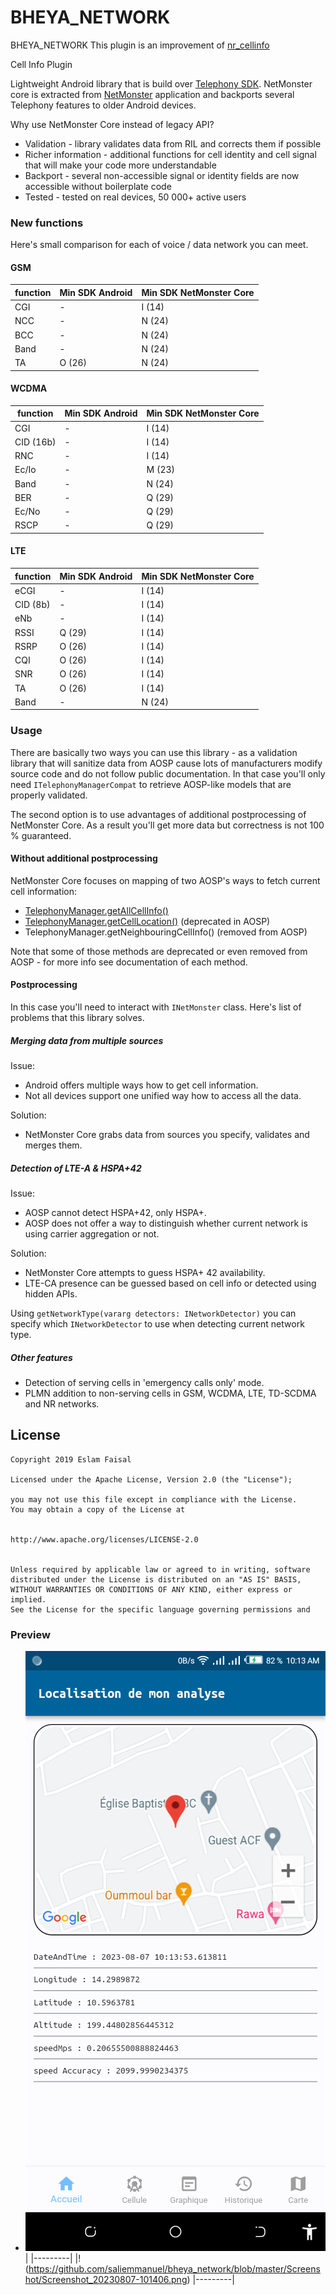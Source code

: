 # BHEYA_NETWORK
BHEYA_NETWORK
This plugin is an improvement of [nr_cellinfo](https://pub.dev/packages/nr_cellinfo) 

Cell Info Plugin
    
Lightweight Android library that is build over [Telephony SDK](https://developer.android.com/reference/android/telephony/package-summary). NetMonster core is extracted from [NetMonster](https://play.google.com/store/apps/details?id=cz.mroczis.netmonster) application and backports several Telephony features to older Android devices.  
  
Why use NetMonster Core instead of legacy API?  
 - Validation - library validates data from RIL and corrects them if possible 
 - Richer information - additional functions for cell identity and cell signal that will make your code more understandable  
 - Backport - several non-accessible signal or identity fields are now accessible without boilerplate code  
 - Tested - tested on real devices, 50 000+ active users  

### New functions
Here's small comparison for each of voice / data network you can meet.

#### GSM
|function    |Min SDK Android|Min SDK NetMonster Core |
|------------|---------------|------------------------|
|CGI         |-              |I (14)                  |
|NCC         |-              |N (24)                  |
|BCC         |-              |N (24)                  |
|Band        |-              |N (24)                  |
|TA          |O (26)         |N (24)                  |

#### WCDMA  
|function    |Min SDK Android|Min SDK NetMonster Core |  
|------------|---------------|------------------------|
|CGI         |-              |I (14)                  |
|CID (16b)   |-              |I (14)                  |  
|RNC         |-              |I (14)                  |
|Ec/Io       |-              |M (23)                  |  
|Band        |-              |N (24)                  |  
|BER         |-              |Q (29)                  |  
|Ec/No       |-              |Q (29)                  |  
|RSCP        |-              |Q (29)                  |

#### LTE
|function    |Min SDK Android|Min SDK NetMonster Core |
|------------|---------------|------------------------|
|eCGI        |-              |I (14)                  |
|CID (8b)    |-              |I (14)                  |
|eNb         |-              |I (14)                  | 
|RSSI        |Q (29)         |I (14)                  |
|RSRP        |O (26)         |I (14)                  |
|CQI         |O (26)         |I (14)                  |
|SNR         |O (26)         |I (14)                  |
|TA          |O (26)         |I (14)                  |
|Band        |-              |N (24)                  |  


### Usage

There are basically two ways you can use this library - as a validation library that will sanitize
data from AOSP cause lots of manufacturers modify source code and do not follow public documentation.
In that case you'll only need `ITelephonyManagerCompat` to retrieve AOSP-like models that are properly
validated.

The second option is to use advantages of additional postprocessing of NetMonster Core. As a result
you'll get more data but correctness is not 100 % guaranteed. 

#### Without additional postprocessing

NetMonster Core focuses on mapping of two AOSP's ways to fetch current cell information:
 - [TelephonyManager.getAllCellInfo()](https://developer.android.com/reference/android/telephony/TelephonyManager#getAllCellInfo())
 - [TelephonyManager.getCellLocation()](https://developer.android.com/reference/android/telephony/TelephonyManager.html#getCellLocation()) (deprecated in AOSP)
 - TelephonyManager.getNeighbouringCellInfo() (removed from AOSP)

Note that some of those methods are deprecated or even removed from AOSP - for more info see documentation of each method.


#### Postprocessing

In this case you'll need to interact with `INetMonster` class. Here's list of problems 
that this library solves.

##### Merging data from multiple sources
Issue:
 - Android offers multiple ways how to get cell information.
 - Not all devices support one unified way how to access all the data.

Solution:
 - NetMonster Core grabs data from sources you specify, validates and merges them.



##### Detection of LTE-A & HSPA+42
Issue:
 - AOSP cannot detect HSPA+42, only HSPA+.
 - AOSP does not offer a way to distinguish whether current network is using carrier aggregation or not.

Solution:
 - NetMonster Core attempts to guess HSPA+ 42 availability.
 - LTE-CA presence can be guessed based on cell info or detected using hidden APIs.

Using `getNetworkType(vararg detectors: INetworkDetector)` you can specify which `INetworkDetector` to use
when detecting current network type.



##### Other features
 - Detection of serving cells in 'emergency calls only' mode.
 - PLMN addition to non-serving cells in GSM, WCDMA, LTE, TD-SCDMA and NR networks.

License
-------

    Copyright 2019 Eslam Faisal
    
    Licensed under the Apache License, Version 2.0 (the "License");

    you may not use this file except in compliance with the License.
    You may obtain a copy of the License at
    

    http://www.apache.org/licenses/LICENSE-2.0

    
    Unless required by applicable law or agreed to in writing, software
    distributed under the License is distributed on an "AS IS" BASIS,
    WITHOUT WARRANTIES OR CONDITIONS OF ANY KIND, either express or implied.
    See the License for the specific language governing permissions and

 ### Preview 
- ![screen](https://github.com/saliemmanuel/bheya_network/blob/master/Screenshot/Screenshot_20230807-101356.png)|
|---------|
|!(https://github.com/saliemmanuel/bheya_network/blob/master/Screenshot/Screenshot_20230807-101406.png)
|---------|


